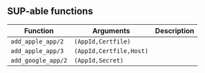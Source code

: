 ## SUP-able functions

| Function | Arguments | Description |
| -------- | --------- | ----------- |
| `add_apple_app/2` | `(AppId,Certfile)` | |
| `add_apple_app/3` | `(AppId,Certfile,Host)` | |
| `add_google_app/2` | `(AppId,Secret)` | |
